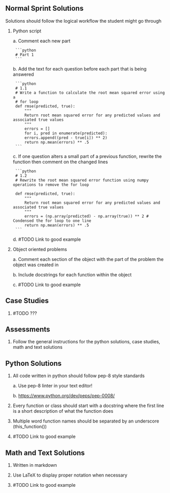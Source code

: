 ## Normal Sprint Solutions


Solutions should follow the logical workflow the student might go through

1. Python script

	a. Comment each new part

		```python
		# Part 1
		```

	b. Add the text for each question before each part that is being answered

		```python
		# 1.1
		# Write a function to calculate the root mean squared error using a
		# for loop
		def rmse(predicted, true):
			"""
			Return root mean squared error for any predicted values and associated true values
			"""
			errors = []
			for i, pred in enumerate(predicted):
			errors.append((pred - true[i]) ** 2)
			return np.mean(errors) ** .5
		```

	c. If one question alters a small part of a previous function, rewrite the function then comment on the changed lines

		```python
		# 1.2
		# Rewrite the root mean squared error function using numpy operations to remove the for loop

		def rmse(predicted, true):
			"""
			Return root mean squared error for any predicted values and associated true values
			"""
			errors = (np.array(predicted) - np.array(true)) ** 2 # Condensed the for loop to one line
			return np.mean(errors) ** .5
		```

	d. #TODO Link to good example

2. Object oriented problems

	a. Comment each section of the object with the part of the problem the object was created in

	b. Include docstrings for each function within the object

	c. #TODO Link to good example

## Case Studies

1. #TODO ???


## Assessments

1. Follow the general instructions for the python solutions, case studies, math and text solutions

## Python Solutions

1. All code written in python should follow pep-8 style standards

	a. Use pep-8 linter in your text editor!

	b. https://www.python.org/dev/peps/pep-0008/

2. Every function or class should start with a docstring where the first line is a short description of what the function does

3. Multiple word function names should be separated by an underscore (this_function())

4. #TODO Link to good example

## Math and Text Solutions

1. Written in markdown

2. Use LaTeX to display proper notation when necessary

3. #TODO Link to good example
